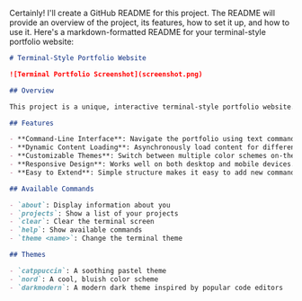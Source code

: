 Certainly! I'll create a GitHub README for this project. The README will provide an overview of the project, its features, how to set it up, and how to use it. Here's a markdown-formatted README for your terminal-style portfolio website:

```markdown
# Terminal-Style Portfolio Website

![Terminal Portfolio Screenshot](screenshot.png)

## Overview

This project is a unique, interactive terminal-style portfolio website. It simulates a command-line interface in the browser, allowing visitors to explore your portfolio using familiar terminal commands. The website features customizable themes and dynamic content loading, providing an engaging and memorable experience for potential employers or clients.

## Features

- **Command-Line Interface**: Navigate the portfolio using text commands.
- **Dynamic Content Loading**: Asynchronously load content for different sections.
- **Customizable Themes**: Switch between multiple color schemes on-the-fly.
- **Responsive Design**: Works well on both desktop and mobile devices.
- **Easy to Extend**: Simple structure makes it easy to add new commands and features.

## Available Commands

- `about`: Display information about you
- `projects`: Show a list of your projects
- `clear`: Clear the terminal screen
- `help`: Show available commands
- `theme <name>`: Change the terminal theme

## Themes

- `catppuccin`: A soothing pastel theme
- `nord`: A cool, bluish color scheme
- `darkmodern`: A modern dark theme inspired by popular code editors

```
